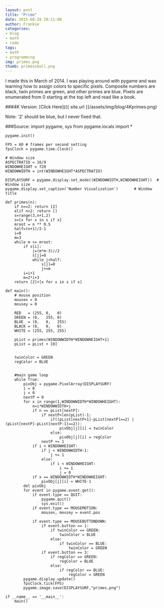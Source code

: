 ```yaml
---
layout: post
title: "Prime"
date: 2015-08-28 20:11:00
author: Frankie
categories:
- blog 
- math
- code
tags:
- math
- programming
img: primes.png
thumb: primessmall.png
---
```

I made this in March of 2014. I was playing around with pygame and was learning how to assign colors to specific pixels. 
Composite numbers are black, twin primes are green, and other primes are blue. Pixels are enumerated from 0 starting at the top left and read like a book.

###4K Version: [Click Here]({{ site.url }}/assets/img/blog/4Kprimes.png)

Note: '2' should be blue, but I never fixed that.

###Source:
	import pygame, sys
	from pygame.locals import *

	pygame.init()

	FPS = 60 # frames per second setting
	fpsClock = pygame.time.Clock()

	# Window size
	ASPECTRATIO = 16/9
	WINDOWHEIGHT = 720
	WINDOWWIDTH = int(WINDOWHEIGHT*ASPECTRATIO)

	DISPLAYSURF = pygame.display.set_mode((WINDOWWIDTH,WINDOWHEIGHT))  # Window size
	pygame.display.set_caption('Number Visualization')       # Window title

	def primes(n): 
		if n==2: return [2]
		elif n<2: return []
		s=range(3,n+1,2)
		s=[x for x in s if x]
		mroot = n ** 0.5
		half=(n+1)/2-1
		i=0
		m=3
		while m <= mroot:
			if s[i]:
				j=(m*m-3)//2
				s[j]=0
				while j<half:
					s[j]=0
					j+=m
			i=i+1
			m=2*i+3
		return [2]+[x for x in s if x]

	def main():
		# mouse position
		mousex = 0
		mousey = 0

		RED   = (255, 0,   0)
		GREEN = (0,   255, 0)
		BLUE  = (0,   0,   255)
		BLACK = (0,   0,   0)
		WHITE = (255, 255, 255)

		pList = primes(WINDOWWIDTH*WINDOWHEIGHT+1)
		pList = pList + [0]


		twinColor = GREEN
		regColor = BLUE


		#main game loop
		while True:
			pixObj = pygame.PixelArray(DISPLAYSURF)
			i = 0
			j = 0
			nextP = 0
			for x in range(1,WINDOWWIDTH*WINDOWHEIGHT):
				n=i*WINDOWWIDTH+j
				if n == pList[nextP]:
					if nextP<len(pList)-1:
						if((pList[nextP+1]-pList[nextP]==2) | (pList[nextP]-pList[nextP-1]==2)):
							pixObj[j][i] = twinColor
						else:
							pixObj[j][i] = regColor
					nextP += 1
				if i < WINDOWHEIGHT:
					if j < WINDOWWIDTH-1:
						j += 1
					else:
						if i < WINDOWHEIGHT:
							i += 1
							j = 0
				if x == WINDOWWIDTH*WINDOWHEIGHT:
					pixObj[j][i] = WHITE-1
			del pixObj
			for event in pygame.event.get():
				if event.type == QUIT:
					pygame.quit()
					sys.exit()
				if event.type == MOUSEMOTION:
					mousex, mousey = event.pos
					
				if event.type == MOUSEBUTTONDOWN:
					if event.button == 1:
						if twinColor == GREEN:
							twinColor = BLUE
						else:
							if twinColor == BLUE:
								twinColor = GREEN
					if event.button == 3:
						if regColor == GREEN:
							regColor = BLUE
						else:
							if regColor == BLUE:
								regColor = GREEN
			pygame.display.update()
			fpsClock.tick(FPS)
			pygame.image.save(DISPLAYSURF,"primes.png")

	if __name__ == '__main__':
		main()